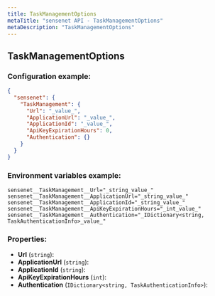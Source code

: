 ```yaml
---
title: TaskManagementOptions
metaTitle: "sensenet API - TaskManagementOptions"
metaDescription: "TaskManagementOptions"
---
```


## TaskManagementOptions


### Configuration example:
``` json
{
  "sensenet": {
    "TaskManagement": {
      "Url": "_value_",
      "ApplicationUrl": "_value_",
      "ApplicationId": "_value_",
      "ApiKeyExpirationHours": 0,
      "Authentication": {}
    }
  }
}
```
### Environment variables example:
```
sensenet__TaskManagement__Url="_string_value_"
sensenet__TaskManagement__ApplicationUrl="_string_value_"
sensenet__TaskManagement__ApplicationId="_string_value_"
sensenet__TaskManagement__ApiKeyExpirationHours="_int_value_"
sensenet__TaskManagement__Authentication="_IDictionary<string, TaskAuthenticationInfo>_value_"
```
### Properties:
- **Url** (`string`): 
- **ApplicationUrl** (`string`): 
- **ApplicationId** (`string`): 
- **ApiKeyExpirationHours** (`int`): 
- **Authentication** (`IDictionary<string, TaskAuthenticationInfo>`): 

